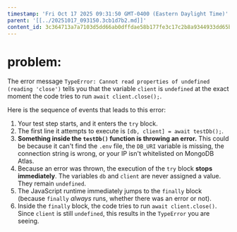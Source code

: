 ```yaml
---
timestamp: 'Fri Oct 17 2025 09:31:50 GMT-0400 (Eastern Daylight Time)'
parent: '[[../20251017_093150.3cb1d7b2.md]]'
content_id: 3c364713a7a7103d5dd66ab0dffdae58b177fe3c17c2b8a9344933dd65b78540
---
```


# problem:

The error message `TypeError: Cannot read properties of undefined (reading 'close')` tells you that the variable `client` is `undefined` at the exact moment the code tries to run `await client.close();`.

Here is the sequence of events that leads to this error:

1. Your test step starts, and it enters the `try` block.
2. The first line it attempts to execute is `[db, client] = await testDb();`.
3. **Something inside the `testDb()` function is throwing an error.** This could be because it can't find the `.env` file, the `DB_URI` variable is missing, the connection string is wrong, or your IP isn't whitelisted on MongoDB Atlas.
4. Because an error was thrown, the execution of the `try` block **stops immediately**. The variables `db` and `client` are never assigned a value. They remain `undefined`.
5. The JavaScript runtime immediately jumps to the `finally` block (because `finally` *always* runs, whether there was an error or not).
6. Inside the `finally` block, the code tries to run `await client.close()`. Since `client` is still `undefined`, this results in the `TypeError` you are seeing.
